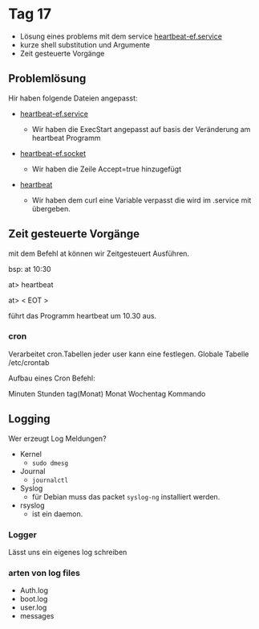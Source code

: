 # Tag 17

- Lösung eines problems mit dem service [heartbeat-ef.service](./Units/heartbeat-ef.service)
- kurze shell substitution und Argumente
- Zeit gesteuerte Vorgänge

## Problemlösung

Hir haben folgende Dateien angepasst:

- [heartbeat-ef.service](./Units/heartbeat-ef.service)
  - Wir haben die ExecStart angepasst auf basis der Veränderung am heartbeat Programm

- [heartbeat-ef.socket](./Units/heartbeat-ef.socket)
  - Wir haben die Zeile Accept=true hinzugefügt

- [heartbeat](./Scripte/heartbeat)
  - Wir haben dem curl eine Variable verpasst die wird im .service mit übergeben.

## Zeit gesteuerte Vorgänge

mit dem Befehl at können wir Zeitgesteuert Ausführen.

bsp: at 10:30

at> heartbeat

at> < EOT >

führt das Programm heartbeat um 10.30 aus.

### cron

Verarbeitet cron.Tabellen
jeder user kann eine festlegen.
Globale Tabelle /etc/crontab

Aufbau eines Cron Befehl:

Minuten Stunden tag(Monat)  Monat   Wochentag   Kommando

## Logging

Wer erzeugt Log Meldungen?

- Kernel
  - `sudo dmesg`
- Journal
  - `journalctl`
- Syslog
  - für Debian muss das packet `syslog-ng` installiert werden.
- rsyslog
  - ist ein daemon.

### Logger

Lässt uns ein eigenes log schreiben

### arten von log files

- Auth.log
- boot.log
- user.log
- messages
